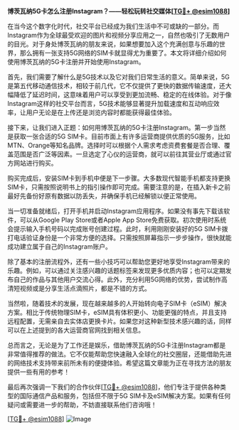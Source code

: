 **博茨瓦纳5G卡怎么注册Instagram？——轻松玩转社交媒体[[TG💪+ @esim1088](https://t.me/s/esim1088)]**

在当今这个数字化时代，社交平台已经成为我们生活中不可或缺的一部分。而Instagram作为全球最受欢迎的图片和视频分享应用之一，自然也吸引了无数用户的目光。对于身处博茨瓦纳的朋友来说，如果想要加入这个充满创意与乐趣的世界，那么拥有一张支持5G网络的SIM卡就显得尤为重要了。本文将详细介绍如何使用博茨瓦纳的5G卡注册并开始使用Instagram。

首先，我们需要了解什么是5G技术以及它对我们日常生活的意义。简单来说，5G是第五代移动通信技术，相较于前几代，它不仅提供了更快的数据传输速度，还大幅降低了延迟时间，这意味着用户可以享受到更加流畅、稳定的在线体验。对于像Instagram这样的社交平台而言，5G技术能够显著提升加载速度和互动响应效率，让用户无论是在上传还是浏览内容时都能获得最佳体验。

接下来，让我们进入正题：如何用博茨瓦纳的5G卡注册Instagram。第一步当然是获取一张合适的5G SIM卡。目前市面上有许多运营商提供优质的5G服务，比如MTN、Orange等知名品牌。选择时可以根据个人需求考虑资费套餐是否合理、覆盖范围是否广泛等因素。一旦选定了心仪的运营商，就可以前往其营业厅或通过官方网站进行购买。

购买完成后，安装SIM卡到手机中便是下一步骤。大多数现代智能手机都支持更换SIM卡，只需按照说明书上的指引操作即可完成。需要注意的是，在插入新卡之前最好先备份好原有数据以防丢失，并确保手机已经解锁以便正常使用。

当一切准备就绪后，打开手机并启动Instagram应用程序。如果没有事先下载该软件，可以从Google Play Store或者Apple App Store免费获取。初次使用时系统会提示输入手机号码以完成账号创建过程。此时，利用刚刚安装好的5G SIM卡拨打电话验证身份是一个非常方便的选择。只需按照屏幕指示一步步操作，很快就能成功建立属于自己的Instagram账户。

除了基本的注册流程外，还有一些小技巧可以帮助您更好地享受Instagram带来的乐趣。例如，可以通过关注感兴趣的话题标签来发现更多优质内容；也可以定期发布自己的作品与其他用户交流心得。此外，充分利用5G网络的优势，尝试制作高清短视频或是分享生活点滴照片，都是不错的方式。

当然啦，随着技术的发展，现在越来越多的人开始转向电子SIM卡（eSIM）解决方案。相比于传统物理SIM卡，eSIM具有体积更小、功能更强的特点，并且支持远程配置，无需亲自去实体店更换卡片。如果您对这种新型技术感兴趣的话，同样可以在上述提到的各大运营商官网找到相关信息。

总而言之，无论是为了工作还是娱乐，借助博茨瓦纳的5G卡注册Instagram都是非常值得推荐的做法。它不仅能帮助您快速融入全球化的社交圈层，还能借助先进的网络技术支持带来前所未有的便捷体验。希望这篇文章能为正在寻找方法的朋友提供一些有用的参考！

最后再次强调一下我们的合作伙伴[[TG💪+ @esim1088](https://t.me/s/esim1088)]，他们专注于提供各种类型的国际通信产品和服务，包括但不限于5G SIM卡及eSIM解决方案。如果有任何疑问或需要进一步的帮助，不妨直接联系他们咨询哦！

[[TG💪+ @esim1088](https://t.me/s/esim1088)] ![Image](https://i.postimg.cc/4NQfJmqS/Snipaste-2025-05-13-00-14-12.png)